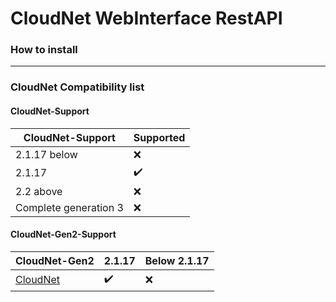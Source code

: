 # CloudNet WebInterface RestAPI

### How to install

---
### CloudNet Compatibility list 
#### CloudNet-Support
 | CloudNet-Support | Supported | 
 |------------------|-----------|
 | 2.1.17 below | :x: |
 | 2.1.17 | :heavy_check_mark: |
 | 2.2 above| :x: |
 | Complete generation 3 | :x: |
#### CloudNet-Gen2-Support
 | CloudNet-Gen2 | 2.1.17 | Below 2.1.17 |
 |----------------|-------|-----------------|
 | [CloudNet](https://github.com/CloudNetService/CloudNet) | :heavy_check_mark: | :x: |